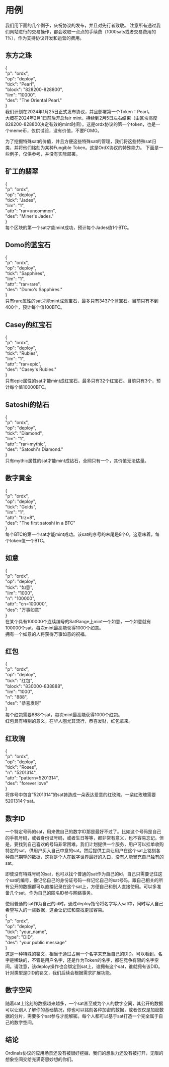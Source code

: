 用例
====


我们用下面的几个例子，庆祝协议的发布，并且对先行者致敬。
注意所有通过我们网站进行的交易操作，都会收取一点点的手续费（1000sats或者交易费用的1%），作为支持协议开发和运营的费用。  


东方之珠
----
{   
  "p": "ordx",  
  "op": "deploy",  
  "tick": "Pearl",  
  "block": "828200-828800",  
  "lim": "10000",  
  "des": "The Oriental Pearl."    
}   
我们计划在2024年1月25日正式发布协议，并且部署第一个Token：Pearl。  
大概在2024年2月1日前后开启fair mint，持续到2月5日左右结束（由区块高度828200-828800决定有效的mint时间）。这是ordx协议的第一个token，也是一个meme币，仅供试验，没有价值，不要FOMO。  
   


为了挖掘特殊sat的价值，并且方便这些特殊sat的管理，我们将这些特殊sat归类，并将他们铭刻为某种Fungible Token。这是OrdX协议的特殊能力。 下面是一些例子，仅供参考，并没有实际部署。  

矿工的翡翠
----
{  
  "p": "ordx",  
  "op": "deploy",  
  "tick": "Jades",  
  "lim": "1",  
  "attr": "rar=uncommon",  
  "des": "Miner's Jades."  
}  
每个区块的第一个sat才能mint成功，预计每个Jades值1个BTC。


Domo的蓝宝石
----
{  
  "p": "ordx",  
  "op": "deploy",  
  "tick": "Sapphires",  
  "lim": "1",  
  "attr": "rar=rare",  
  "des": "Domo's Sapphires."  
}  
只有rare属性的sat才能mint成蓝宝石，最多只有3437个蓝宝石。目前只有不到400个，预计每个值100BTC。


Casey的红宝石
----
{   
  "p": "ordx",  
  "op": "deploy",  
  "tick": "Rubies",  
  "lim": "1",  
  "attr": "rar=epic",  
  "des": "Casey's Rubies."  
}  
只有epic属性的sat才能mint成红宝石，最多只有32个红宝石。目前只有3个，预计每个值10000BTC。


Satoshi的钻石
----
{   
  "p": "ordx",  
  "op": "deploy",  
  "tick": "Diamond",  
  "lim": "1",  
  "attr": "rar=mythic",  
  "des": "Satoshi's Diamond."  
}  
只有mythic属性的sat才能mint成钻石，全网只有一个，其价值无法估量。


数字黄金
----
{  
  "p": "ordx",  
  "op": "deploy",  
  "tick": "Golds",  
  "lim": "1",  
  "attr": "trz=8",  
  "des": "The first satoshi in a BTC"  
}  
每个BTC的第一个sat才能mint成功。该sat的序号的末尾是8个0。这意味着，每个token值一个BTC。



如意
----
{  
  "p": "ordx",  
  "op": "deploy",  
  "tick": "如意",  
  "lim": "1000",  
  "n": "100000",  
  "attr": "cn=100000",    
  "des": "万事如意"  
}  
在某个具有100000个连续编号的SatRange上mint一个如意，一个如意就有100000个sat，每次mint最高能获得1000个如意。    
拥有一个如意的人将获得万事如意的祝福。


红包
----
{  
  "p": "ordx",  
  "op": "deploy",  
  "tick": "红包",  
  "block": "830000-838888",  
  "lim": "1000",   
  "n": "888",   
  "des": "恭喜发财"  
}  
每个红包需要888个sat，每次mint最高能获得1000个红包。  
红包具有特别的意义，在华人圈尤其流行，恭喜发财，红包拿来。  



红玫瑰
----
{  
  "p": "ordx",  
  "op": "deploy",  
  "tick": "Roses",  
  "n": "5201314",   
  "attr": "pattern=5201314",   
  "des": "forever love"  
}  
将序号中包含”5201314“的sat铸造成一朵表达爱意的红玫瑰，一朵红玫瑰需要5201314个sat。


数字ID
----
一个特定号码的sat，用来做自己的数字ID那是最好不过了。比如这个号码是自己的手机号码，或者身份证号码，或者生日等等，都非常有意义，也不容易忘记。但是，要找到自己喜欢的号码非常困难。我们计划提供一个服务，用户可以挂单收购特定的sat，供用户买入自己中意的sat。然后提供工具让用户在这个sat上铭刻各种自己期望的数据，这将是个人在数字世界最好的入口，没有人能冒充自己独有的sat。

即使没有特殊号码的sat，也可以找个普通的sat作为自己的id，自己只需要记住这个sat的编号，像记忆自己的身份证号码一样记忆自己的sat号码。跟自己相关的所有公开的数据都可以直接记录在这个sat上，方便自己和别人直接使用。可以多准备几个sat，作为自己的匿名ID参与网络事务。  


使用普通的sat作为自己的id时，通过deploy指令将名字写入sat中，同时写入自己希望写入的一些数据，这会让记忆和查找更加容易。  
{  
  "p": "ordx",  
  "op": "deploy",  
  "tick": "your_name",  
  "type": "DID",   
  "des": "your public message"      
}  
这是一种特殊的铭文，相当于通过占用一个名字来充当自己的DID。可以看到，名字是稀缺的，不管是用户名字，还是作为Token的名字，都在竞争有限的名字空间。请注意，该deploy操作也会绑定到sat上，谁拥有这个sat，谁就拥有该DID。针对类型是DID的铭文，我们后续会根据需求扩展功能。  



数字空间
----
随着sat上铭刻的数据越来越多，一个sat甚至成为个人的数字空间，其公开的数据可以让别人了解你的基础情况，你也可以铭刻各种加密的数据，或者仅仅是加密数据的分片，需要多个sat参与才能解密。每个人都可以基于sat打造一个完全属于自己的数字空间。  




结论
----
Ordinals协议的应用场景还没有被很好挖掘，我们的想象力还没有被打开，无限的想象空间交给充满奇思妙想的你们。
